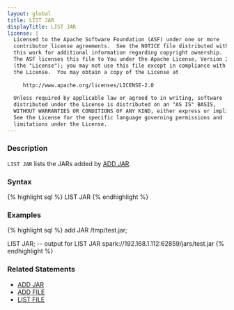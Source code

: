 ```yaml
---
layout: global
title: LIST JAR
displayTitle: LIST JAR
license: |
  Licensed to the Apache Software Foundation (ASF) under one or more
  contributor license agreements.  See the NOTICE file distributed with
  this work for additional information regarding copyright ownership.
  The ASF licenses this file to You under the Apache License, Version 2.0
  (the "License"); you may not use this file except in compliance with
  the License.  You may obtain a copy of the License at
 
     http://www.apache.org/licenses/LICENSE-2.0
 
  Unless required by applicable law or agreed to in writing, software
  distributed under the License is distributed on an "AS IS" BASIS,
  WITHOUT WARRANTIES OR CONDITIONS OF ANY KIND, either express or implied.
  See the License for the specific language governing permissions and
  limitations under the License.
---
```


### Description
`LIST JAR` lists the JARs added by [ADD JAR](sql-ref-syntax-aux-resource-mgmt-add-jar.html).

### Syntax
{% highlight sql %}
LIST JAR
{% endhighlight %}

### Examples
{% highlight sql %}
 add JAR /tmp/test.jar;

 LIST JAR;
 -- output for LIST JAR
 spark://192.168.1.112:62859/jars/test.jar
{% endhighlight %}

### Related Statements
 * [ADD JAR](sql-ref-syntax-aux-resource-mgmt-add-jar.html)
 * [ADD FILE](sql-ref-syntax-aux-resource-mgmt-add-file.html)
 * [LIST FILE](sql-ref-syntax-aux-resource-mgmt-list-file.html)

